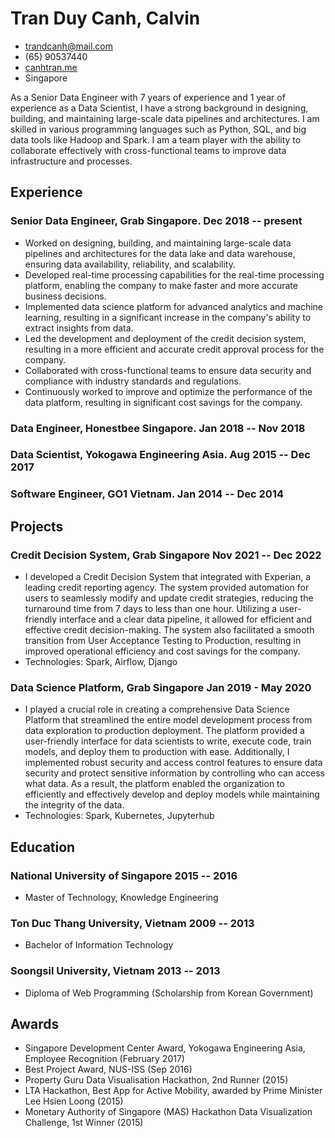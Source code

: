 <!-- The (first) h1 will be used as the <title> of the HTML page -->
# Tran Duy Canh, Calvin

<!-- The unordered list immediately after the h1 will be formatted on a single
line. It is intended to be used for contact details -->
- <trandcanh@mail.com>
- (65) 90537440
- [canhtran.me](http://canhtran.me)
- Singapore

<!-- The paragraph after the h1 and ul and before the first h2 is optional. It
is intended to be used for a short summary. -->
As a Senior Data Engineer with 7 years of experience and 1 year of experience as a Data Scientist, I have a strong background in designing, building, and maintaining large-scale data pipelines and architectures. I am skilled in various programming languages such as Python, SQL, and big data tools like Hadoop and Spark.
I am a team player with the ability to collaborate effectively with cross-functional teams to improve data infrastructure and processes.

## Experience

<!-- You have to wrap the "left" and "right" half of these headings in spans by
hand -->
### <span>Senior Data Engineer, Grab Singapore.</span> <span>Dec 2018 -- present</span>
- Worked on designing, building, and maintaining large-scale data pipelines and architectures for the data lake and data warehouse, ensuring data availability, reliability, and scalability.
- Developed real-time processing capabilities for the real-time processing platform, enabling the company to make faster and more accurate business decisions.
- Implemented data science platform for advanced analytics and machine learning, resulting in a significant increase in the company's ability to extract insights from data.
- Led the development and deployment of the credit decision system, resulting in a more efficient and accurate credit approval process for the company.
- Collaborated with cross-functional teams to ensure data security and compliance with industry standards and regulations.
- Continuously worked to improve and optimize the performance of the data platform, resulting in significant cost savings for the company.

### <span>Data Engineer, Honestbee Singapore.</span> <span>Jan 2018 -- Nov 2018</span>

### <span>Data Scientist, Yokogawa Engineering Asia.</span> <span>Aug 2015 -- Dec 2017</span>

### <span>Software Engineer, GO1 Vietnam.</span> <span>Jan 2014 -- Dec 2014</span>

## Projects

### <span>Credit Decision System, Grab Singapore</span> <span>Nov 2021 -- Dec 2022</span>
- I developed a Credit Decision System that integrated with Experian, a leading credit reporting agency. The system provided automation for users to seamlessly modify and update credit strategies, reducing the turnaround time from 7 days to less than one hour. Utilizing a user-friendly interface and a clear data pipeline, it allowed for efficient and effective credit decision-making. The system also facilitated a smooth transition from User Acceptance Testing to Production, resulting in improved operational efficiency and cost savings for the company.
- Technologies: Spark, Airflow, Django

### <span>Data Science Platform, Grab Singapore</span> <span>Jan 2019 - May 2020</span>
-  I played a crucial role in creating a comprehensive Data Science Platform that streamlined the entire model development process from data exploration to production deployment. The platform provided a user-friendly interface for data scientists to write, execute code, train models, and deploy them to production with ease. Additionally, I implemented robust security and access control features to ensure data security and protect sensitive information by controlling who can access what data. As a result, the platform enabled the organization to efficiently and effectively develop and deploy models while maintaining the integrity of the data.
- Technologies: Spark, Kubernetes, Jupyterhub

## Education

### <span>National University of Singapore</span> <span>2015 -- 2016</span>
- Master of Technology, Knowledge Engineering

### <span>Ton Duc Thang University, Vietnam</span> <span>2009 -- 2013</span>
- Bachelor of Information Technology

### <span>Soongsil University, Vietnam</span> <span>2013 -- 2013</span>
- Diploma of Web Programming (Scholarship from Korean Government)

## Awards
- Singapore Development Center Award, Yokogawa Engineering Asia, Employee
Recognition (February 2017)
- Best Project Award, NUS-ISS (Sep 2016)
- Property Guru Data Visualisation Hackathon, 2nd Runner (2015)
- LTA Hackathon, Best App for Active Mobility, awarded by Prime Minister Lee Hsien
Loong (2015)
- Monetary Authority of Singapore (MAS) Hackathon Data Visualization Challenge, 1st Winner (2015)